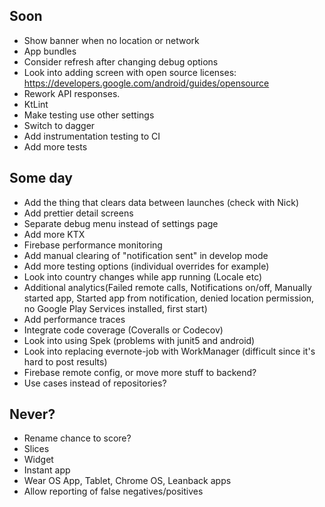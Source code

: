 ## Soon
* Show banner when no location or network
* App bundles
* Consider refresh after changing debug options
* Look into adding screen with open source licenses: https://developers.google.com/android/guides/opensource
* Rework API responses.
* KtLint
* Make testing use other settings
* Switch to dagger
* Add instrumentation testing to CI
* Add more tests

## Some day
* Add the thing that clears data between launches (check with Nick)
* Add prettier detail screens
* Separate debug menu instead of settings page
* Add more KTX
* Firebase performance monitoring
* Add manual clearing of "notification sent" in develop mode
* Add more testing options (individual overrides for example)
* Look into country changes while app running (Locale etc)
* Additional analytics(Failed remote calls, Notifications on/off, Manually started app, Started app from notification, denied location permission, no Google Play Services installed, first start)
* Add performance traces
* Integrate code coverage (Coveralls or Codecov)
* Look into using Spek (problems with junit5 and android)
* Look into replacing evernote-job with WorkManager (difficult since it's hard to post results)
* Firebase remote config, or move more stuff to backend?
* Use cases instead of repositories?

## Never?
* Rename chance to score?
* Slices
* Widget
* Instant app
* Wear OS App, Tablet, Chrome OS, Leanback apps
* Allow reporting of false negatives/positives
